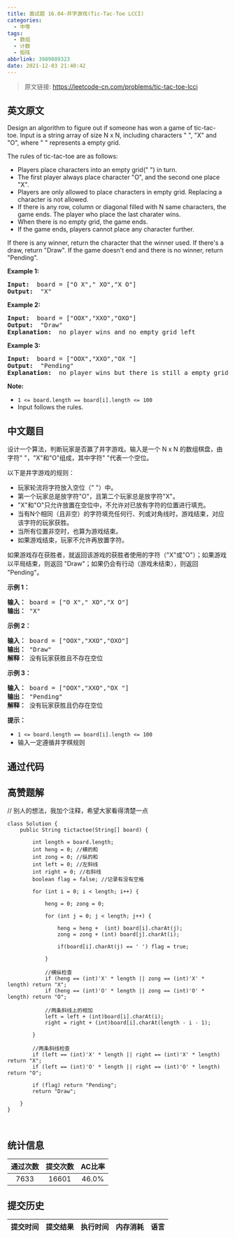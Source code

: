```yaml
---
title: 面试题 16.04-井字游戏(Tic-Tac-Toe LCCI)
categories:
  - 中等
tags:
  - 数组
  - 计数
  - 矩阵
abbrlink: 3989089323
date: 2021-12-03 21:40:42
---
```


> 原文链接: https://leetcode-cn.com/problems/tic-tac-toe-lcci


## 英文原文
<div><p>Design an algorithm to figure out if someone has won a game of tic-tac-toe.&nbsp;Input is a string array&nbsp;of size N x N, including characters &quot; &quot;, &quot;X&quot; and &quot;O&quot;, where &quot; &quot; represents a empty grid.</p>

<p>The rules of tic-tac-toe are as follows:</p>

<ul>
	<li>Players place characters into an empty grid(&quot; &quot;) in turn.</li>
	<li>The first player always place character &quot;O&quot;, and the second one place &quot;X&quot;.</li>
	<li>Players are only allowed to place characters in empty grid. Replacing a character is not allowed.</li>
	<li>If there is any row, column or diagonal filled with N&nbsp;same characters, the game ends. The player who place the last charater wins.</li>
	<li>When there is no empty grid, the game ends.</li>
	<li>If the game ends, players cannot place any character further.</li>
</ul>

<p>If there is any winner, return the character that the winner used. If there&#39;s a draw, return &quot;Draw&quot;. If the game doesn&#39;t end and there is no winner, return &quot;Pending&quot;.</p>

<p><strong>Example 1: </strong></p>

<pre>
<strong>Input: </strong> board = [&quot;O X&quot;,&quot; XO&quot;,&quot;X O&quot;]
<strong>Output: </strong> &quot;X&quot;
</pre>

<p><strong>Example 2: </strong></p>

<pre>
<strong>Input: </strong> board = [&quot;OOX&quot;,&quot;XXO&quot;,&quot;OXO&quot;]
<strong>Output: </strong> &quot;Draw&quot;
<strong>Explanation: </strong> no player wins and no empty grid left
</pre>

<p><strong>Example 3: </strong></p>

<pre>
<strong>Input: </strong> board = [&quot;OOX&quot;,&quot;XXO&quot;,&quot;OX &quot;]
<strong>Output: </strong> &quot;Pending&quot;
<strong>Explanation: </strong> no player wins but there is still a empty grid
</pre>

<p><strong>Note: </strong></p>

<ul>
	<li><code>1 &lt;= board.length == board[i].length &lt;= 100</code></li>
	<li>Input follows the rules.</li>
</ul>
</div>

## 中文题目
<div><p>设计一个算法，判断玩家是否赢了井字游戏。输入是一个 N x N 的数组棋盘，由字符&quot; &quot;，&quot;X&quot;和&quot;O&quot;组成，其中字符&quot; &quot;代表一个空位。</p>

<p>以下是井字游戏的规则：</p>

<ul>
	<li>玩家轮流将字符放入空位（&quot; &quot;）中。</li>
	<li>第一个玩家总是放字符&quot;O&quot;，且第二个玩家总是放字符&quot;X&quot;。</li>
	<li>&quot;X&quot;和&quot;O&quot;只允许放置在空位中，不允许对已放有字符的位置进行填充。</li>
	<li>当有N个相同（且非空）的字符填充任何行、列或对角线时，游戏结束，对应该字符的玩家获胜。</li>
	<li>当所有位置非空时，也算为游戏结束。</li>
	<li>如果游戏结束，玩家不允许再放置字符。</li>
</ul>

<p>如果游戏存在获胜者，就返回该游戏的获胜者使用的字符（&quot;X&quot;或&quot;O&quot;）；如果游戏以平局结束，则返回 &quot;Draw&quot;；如果仍会有行动（游戏未结束），则返回 &quot;Pending&quot;。</p>

<p><strong>示例 1：</strong></p>

<pre><strong>输入：</strong> board = [&quot;O X&quot;,&quot; XO&quot;,&quot;X O&quot;]
<strong>输出：</strong> &quot;X&quot;
</pre>

<p><strong>示例 2：</strong></p>

<pre><strong>输入：</strong> board = [&quot;OOX&quot;,&quot;XXO&quot;,&quot;OXO&quot;]
<strong>输出：</strong> &quot;Draw&quot;
<strong>解释：</strong> 没有玩家获胜且不存在空位
</pre>

<p><strong>示例 3：</strong></p>

<pre><strong>输入：</strong> board = [&quot;OOX&quot;,&quot;XXO&quot;,&quot;OX &quot;]
<strong>输出：</strong> &quot;Pending&quot;
<strong>解释：</strong> 没有玩家获胜且仍存在空位
</pre>

<p><strong>提示：</strong></p>

<ul>
	<li><code>1 &lt;= board.length == board[i].length &lt;= 100</code></li>
	<li>输入一定遵循井字棋规则</li>
</ul>
</div>

## 通过代码
<RecoDemo>
</RecoDemo>


## 高赞题解
// 别人的想法，我加个注释，希望大家看得清楚一点

```
class Solution {
    public String tictactoe(String[] board) {

        int length = board.length;
        int heng = 0; //横的和
        int zong = 0; //纵的和
        int left = 0; //左斜线
        int right = 0; //右斜线
        boolean flag = false; //记录有没有空格

        for (int i = 0; i < length; i++) {

            heng = 0; zong = 0;

            for (int j = 0; j < length; j++) {

                heng = heng +  (int) board[i].charAt(j);
                zong = zong + (int) board[j].charAt(i);

                if(board[i].charAt(j) == ' ') flag = true;

            }

            //横纵检查
            if (heng == (int)'X' * length || zong == (int)'X' * length) return "X";
            if (heng == (int)'O' * length || zong == (int)'O' * length) return "O";

            //两条斜线上的相加
            left = left + (int)board[i].charAt(i);
            right = right + (int)board[i].charAt(length - i - 1);

        }

        //两条斜线检查
        if (left == (int)'X' * length || right == (int)'X' * length) return "X";
        if (left == (int)'O' * length || right == (int)'O' * length) return "O";

        if (flag) return "Pending";
        return "Draw";

    }
}



```


## 统计信息
| 通过次数 | 提交次数 | AC比率 |
| :------: | :------: | :------: |
|    7633    |    16601    |   46.0%   |

## 提交历史
| 提交时间 | 提交结果 | 执行时间 |  内存消耗  | 语言 |
| :------: | :------: | :------: | :--------: | :--------: |
